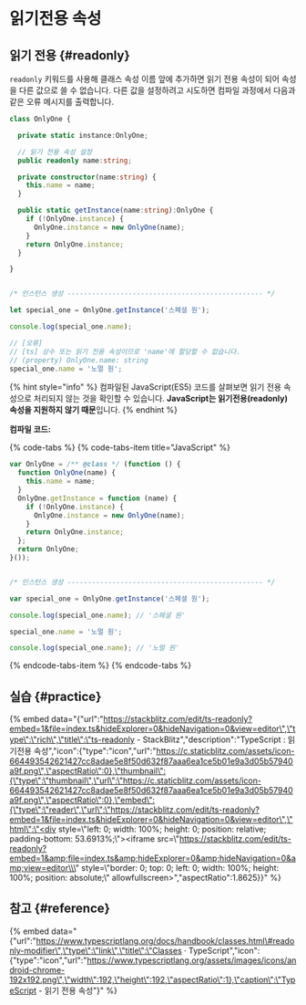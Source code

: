 # 읽기전용 속성

## 읽기 전용 {#readonly}

`readonly` 키워드를 사용해 클래스 속성 이름 앞에 추가하면 읽기 전용 속성이 되어 속성을 다른 값으로 쓸 수 없습니다. 다른 값을 설정하려고 시도하면 컴파일 과정에서 다음과 같은 오류 메시지를 출력합니다.

```typescript
class OnlyOne {

  private static instance:OnlyOne;

  // 읽기 전용 속성 설정
  public readonly name:string;

  private constructor(name:string) {
    this.name = name;
  }

  public static getInstance(name:string):OnlyOne {
    if (!OnlyOne.instance) {
      OnlyOne.instance = new OnlyOne(name);
    }
    return OnlyOne.instance;
  }

}


/* 인스턴스 생성 ------------------------------------------------ */

let special_one = OnlyOne.getInstance('스페셜 원');

console.log(special_one.name);

// [오류]
// [ts] 상수 또는 읽기 전용 속성이므로 'name'에 할당할 수 없습니다.
// (property) OnlyOne.name: string
special_one.name = '노멀 원';
```

{% hint style="info" %}
컴파일된 JavaScript\(ES5\) 코드를 살펴보면 읽기 전용 속성으로 처리되지 않는 것을 확인할 수 있습니다. **JavaScript는 읽기전용\(readonly\) 속성을 지원하지 않기 때문**입니다.
{% endhint %}

**컴파일 코드:**

{% code-tabs %}
{% code-tabs-item title="JavaScript" %}
```javascript
var OnlyOne = /** @class */ (function () {
  function OnlyOne(name) {
    this.name = name;
  }
  OnlyOne.getInstance = function (name) {
    if (!OnlyOne.instance) {
      OnlyOne.instance = new OnlyOne(name);
    }
    return OnlyOne.instance;
  };
  return OnlyOne;
}());


/* 인스턴스 생성 ------------------------------------------------ */

var special_one = OnlyOne.getInstance('스페셜 원');

console.log(special_one.name); // '스페셜 원'

special_one.name = '노멀 원';

console.log(special_one.name); // '노멀 원'
```
{% endcode-tabs-item %}
{% endcode-tabs %}

## 실습 {#practice}

{% embed data="{\"url\":\"https://stackblitz.com/edit/ts-readonly?embed=1&file=index.ts&hideExplorer=0&hideNavigation=0&view=editor\",\"type\":\"rich\",\"title\":\"ts-readonly - StackBlitz\",\"description\":\"TypeScript : 읽기전용 속성\",\"icon\":{\"type\":\"icon\",\"url\":\"https://c.staticblitz.com/assets/icon-664493542621427cc8adae5e8f50d632f87aaa6ea1ce5b01e9a3d05b57940a9f.png\",\"aspectRatio\":0},\"thumbnail\":{\"type\":\"thumbnail\",\"url\":\"https://c.staticblitz.com/assets/icon-664493542621427cc8adae5e8f50d632f87aaa6ea1ce5b01e9a3d05b57940a9f.png\",\"aspectRatio\":0},\"embed\":{\"type\":\"reader\",\"url\":\"https://stackblitz.com/edit/ts-readonly?embed=1&file=index.ts&hideExplorer=0&hideNavigation=0&view=editor\",\"html\":\"<div style=\\\"left: 0; width: 100%; height: 0; position: relative; padding-bottom: 53.6913%;\\\"><iframe src=\\\"https://stackblitz.com/edit/ts-readonly?embed=1&amp;file=index.ts&amp;hideExplorer=0&amp;hideNavigation=0&amp;view=editor\\\" style=\\\"border: 0; top: 0; left: 0; width: 100%; height: 100%; position: absolute;\\\" allowfullscreen></iframe></div>\",\"aspectRatio\":1.8625}}" %}

## 참고 {#reference}

{% embed data="{\"url\":\"https://www.typescriptlang.org/docs/handbook/classes.html\#readonly-modifier\",\"type\":\"link\",\"title\":\"Classes · TypeScript\",\"icon\":{\"type\":\"icon\",\"url\":\"https://www.typescriptlang.org/assets/images/icons/android-chrome-192x192.png\",\"width\":192,\"height\":192,\"aspectRatio\":1},\"caption\":\"TypeScript - 읽기 전용 속성\"}" %}


